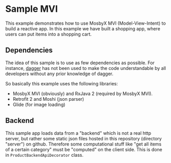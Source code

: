 # Sample MVI

This example demonstrates how to use MosbyX MVI (Model-View-Intent) to build a reactive app.
In this example we have built a shopping app, where users can put items into a shopping cart.

## Dependencies
The idea of this sample is to use as few dependencies as possible. For instance,
[dagger](https://github.com/google/dagger) has not been used to make the code understandable 
by all developers without any prior knowledge of dagger.

So basically this example uses the following libraries:
 - MosbyX MVI (obviously) and RxJava 2 (required by MosbyX MVI).
 - Retrofit 2 and Moshi (json parser)
 - Glide (for image loading)

## Backend
This sample app loads data from a "backend" which is not a real http server, but rather some
static json files hosted in this repository (directory "server") on github. Therefore some computational
stuff like "get all items of a certain category" must be "computed" on the client side. This is done
in `ProductBackendApiDecorator` class.
